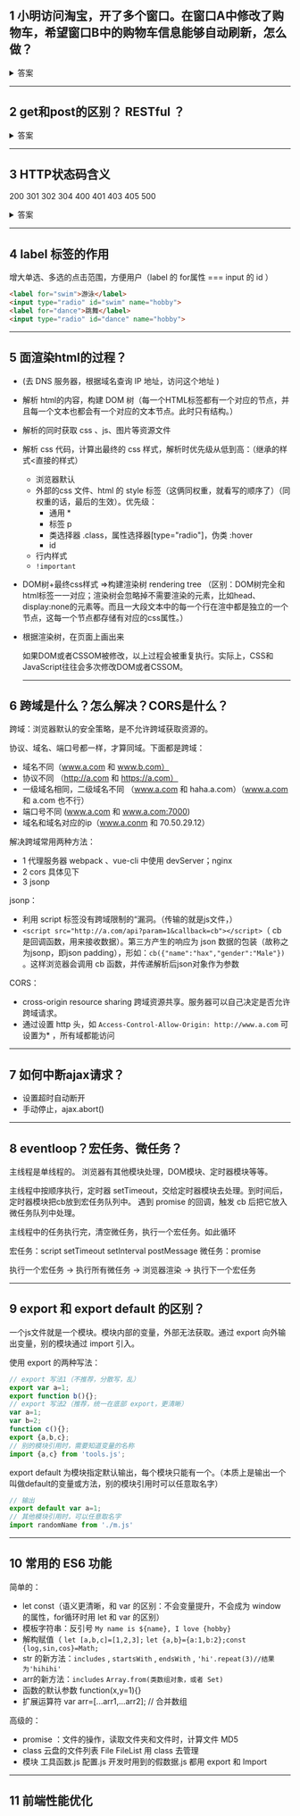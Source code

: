 


## 1 小明访问淘宝，开了多个窗口。在窗口A中修改了购物车，希望窗口B中的购物车信息能够自动刷新，怎么做？

<details><summary>答案</summary>
用`localStorage`和 window.onstorage

`window.onstorage` 可以监听同个域名下， localStorage 和 sessionStorage 的变化（导致这个变化的页面不会触发此事件）

同样：打开两个相同页面，a页面用张三登录。b页面登录李四，希望a页面此时立刻切换成李四，也可以用这个。
</details>



---



## 2 get和post的区别？ RESTful ？

<details><summary>答案</summary>

语义上：用get去读，用post去写。

get 会被缓存（老IE中，get请求会走缓存，所以得加时间戳），post不会被缓存
get请求会保存在浏览器历史记录中，post不会
1. 参数放在哪？  
   get：拼在url里  
   post：一般放在request Body中

2. 长度限制  
   http协议对get和post的长度都没有任何限制。  
   get：因为参数会拼在URL中，所以会收到浏览器对url长度的限制。  

3. 安全性
   参数都是明文传输，都不安全。


RESTful：一种 API （接口）设计规范

- 参数命名规范：驼峰、下划线
- url 命名规范：通过HTTP方法表示具体操作（GET 查询；POST 新增；PUT修改；DELETE删除），url中不写出是什么操作。比如：
  - GET /zoos：列出所有动物园
  - POST /zoos：新建一个动物园（上传文件）
  - GET /zoos/ID：获取某个指定动物园的信息
  - PUT /zoos/ID：更新某个指定动物园的信息（提供该动物园的全部信息）
  - DELETE /zoos/ID：删除某个动物园
  - GET /zoos/ID/animals：列出某个指定动物园的所有动物
  - DELETE /zoos/ID/animals/ID：删除某个指定动物园的指定动物

</details>



---






## 3 HTTP状态码含义

200 301 302 304 400 401 403 405 500
<details><summary>答案</summary>

- 200 成功
- 301 永久重定向；302 临时重定向
- 304 请求的资源没有被修改过读的是缓存
- 400 Bad request，一般是传参方式错误
- 401 认证错误或缺失，可能是没有携带token；403 服务器拒绝处理这个请求，一般是权限问题（和401的区别是，有认证，但是认证完发现这个人权限不够）
- 405 Method not allowed，比如post写成get了
- 500 服务器内部错误
</details>

---

## 4 label 标签的作用

增大单选、多选的点击范围，方便用户（label 的 for属性 === input 的 id ）
```html
<label for="swim">游泳</label>
<input type="radio" id="swim" name="hobby">
<label for="dance">跳舞</label>
<input type="radio" id="dance" name="hobby">
  ```

  ---
  
  ## 5 面渲染html的过程？
- (去 DNS 服务器，根据域名查询 IP 地址，访问这个地址 )
- 解析 html的内容，构建 DOM 树（每一个HTML标签都有一个对应的节点，并且每一个文本也都会有一个对应的文本节点。此时只有结构。）
- 解析的同时获取 css 、js、图片等资源文件
- 解析 css 代码，计算出最终的 css 样式，解析时优先级从低到高：（继承的样式<直接的样式）
  - 浏览器默认
  - 外部的css 文件、html 的 style 标签（这俩同权重，就看写的顺序了）（同权重的话，最后的生效）。优先级：
    - 通用 *
    - 标签 p
    - 类选择器 .class，属性选择器[type="radio"]，伪类 :hover
    - id
  - 行内样式
  - `!important`
- DOM树+最终css样式 =>构建渲染树 rendering tree （区别：DOM树完全和html标签一一对应；渲染树会忽略掉不需要渲染的元素，比如head、display:none的元素等。而且一大段文本中的每一个行在渲中都是独立的一个节点，这每一个节点都存储有对应的css属性。）
- 根据渲染树，在页面上画出来

  如果DOM或者CSSOM被修改，以上过程会被重复执行。实际上，CSS和JavaScript往往会多次修改DOM或者CSSOM。

  ---

## 6  跨域是什么？怎么解决？CORS是什么？


跨域：浏览器默认的安全策略，是不允许跨域获取资源的。

协议、域名、端口号都一样，才算同域。下面都是跨域：
- 域名不同（www.a.com 和 www.b.com）
- 协议不同 （http://a.com 和 https://a.com）
- 一级域名相同，二级域名不同 （www.a.com 和 haha.a.com）（www.a.com 和 a.com 也不行）
- 端口号不同 (www.a.com 和 www.a.com:7000)
- 域名和域名对应的ip（www.a.conm 和 70.50.29.12）

解决跨域常用两种方法：
- 1 代理服务器
  webpack 、vue-cli 中使用 devServer；nginx
- 2 cors 具体见下
- 3 jsonp 

jsonp：
- 利用 script 标签没有跨域限制的“漏洞。（传输的就是js文件，）
- `<script src="http://a.com/api?param=1&callback=cb"></script>`（
cb 是回调函数，用来接收数据）。第三方产生的响应为 json 数据的包装（故称之为jsonp，即json padding），形如：`cb({"name":"hax","gender":"Male"})` 。这样浏览器会调用 cb 函数，并传递解析后json对象作为参数


CORS：
 - cross-origin resource sharing 跨域资源共享。服务器可以自己决定是否允许跨域请求。
- 通过设置 http 头，如 `Access-Control-Allow-Origin: http://www.a.com`  可设置为* ，所有域都能访问

---

## 7 如何中断ajax请求？

- 设置超时自动断开
- 手动停止，ajax.abort()

---

## 8 eventloop？宏任务、微任务？

主线程是单线程的。
浏览器有其他模块处理，DOM模块、定时器模块等等。

主线程中按顺序执行，定时器 setTimeout，交给定时器模块去处理。到时间后，定时器模块把cb放到宏任务队列中。
遇到 promise 的回调，触发 cb 后把它放入微任务队列中处理。

主线程中的任务执行完，清空微任务，执行一个宏任务。如此循环


宏任务：script setTimeout setInterval postMessage
微任务：promise

执行一个宏任务 -> 执行所有微任务 -> 浏览器渲染 -> 执行下一个宏任务


---




## 9 export 和  export default 的区别？

一个js文件就是一个模块。模块内部的变量，外部无法获取。通过 export 向外输出变量，别的模块通过 import 引入。

使用 export 的两种写法：
```js
// export 写法1（不推荐，分散写，乱）
export var a=1;
export function b(){};
// export 写法2（推荐，统一在底部 export，更清晰）
var a=1;
var b=2;
function c(){};
export {a,b,c};
// 别的模块引用时，需要知道变量的名称
import {a,c} from 'tools.js';
```
export default 为模块指定默认输出，每个模块只能有一个。（本质上是输出一个叫做default的变量或方法，别的模块引用时可以任意取名字）

```js
// 输出
export default var a=1;
// 其他模块引用时，可以任意取名字
import randomName from './m.js'
```

---


## 10 常用的 ES6 功能

简单的：
- let const（语义更清晰，和 var 的区别：不会变量提升，不会成为 window 的属性，for循环时用 let 和 var 的区别）
- 模板字符串：反引号 `My name is ${name}, I love {hobby}`
- 解构赋值（ `let [a,b,c]=[1,2,3];` `let {a,b}={a:1,b:2};const {log,sin,cos}=Math;`
- str 的新方法：`includes` , `startsWith` , `endsWith` , `'hi'.repeat(3)//结果为'hihihi'`
- arr的新方法：`includes` `Array.from(类数组对象，或者 Set) `
- 函数的默认参数 function(x,y=1){}
- 扩展运算符 var arr=[...arr1,...arr2]; // 合并数组

高级的：
- promise ：文件的操作，读取文件夹和文件时，计算文件 MD5
- class 云盘的文件列表 File FileList 用 class 去管理
- 模块 工具函数.js 配置.js 开发时用到的假数据.js 都用 export 和 Import  

---



## 11 前端性能优化